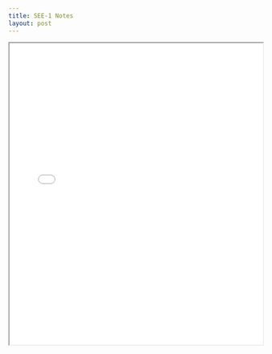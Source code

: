 ```yaml
---
title: SEE-1 Notes
layout: post
---
```


<div class="pdf-container">
    <iframe src="/assets/SEE-1-NOTES.pdf" height="600" width="100%" allowFullScreen="true">
    </iframe>
</div>
